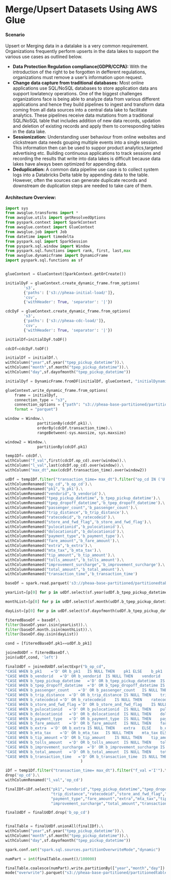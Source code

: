 # Merge/Upsert  Datasets  Using AWS Glue

#### Scenario

Upsert or Merging data in a datalake is a very common requirement. Organizations frequently perform upserts in the data lakes to support the various use cases as outlined below. 

* **Data Protection Regulation compliance\(GDPR/CCPA\):** With the introduction of the right to be forgotten in defferent regulations, organizations must remove a user’s information upon request. 
* **Change data capture from traditional databases:** Most online applications use SQL/NoSQL databases to store application data ans support lowlatency operations. One of the biggest challenges organizations face is being able to analyze data from various different applications and hence they build pipelines to ingest and transform data coming from all data sources into a central data lake to facilitate analytics. These pipelines receive data mutations from a traditional SQL/NoSQL table that includes addition of new data records, updation and deletion of existing records and apply them to corresponding tables in the data lake.  
* **Sessionization:** Understanding user behaviour from online websites and clickstream data needs gouping multiple events into a single session. This information then can be used to suppor product analytics,targeted advertising etc. Building continuous applications to track sessions and recording the results that write into data lakes is difficult because data lakes have always been optimized for appending data.
* **Deduplication:** A common data pipeline use case is to collect system logs into a Databricks Delta table by appending data to the table. However, often the sources can generate duplicate records and downstream de duplication steps are needed to take care of them.

#### Architecture Overview:







```python
import sys
from awsglue.transforms import *
from awsglue.utils import getResolvedOptions
from pyspark.context import SparkContext
from awsglue.context import GlueContext
from awsglue.job import Job
from datetime import timedelta
from pyspark.sql import SparkSession
from pyspark.sql.window import Window
from pyspark.sql.functions import rank, first, last,max
from awsglue.dynamicframe import DynamicFrame
import pyspark.sql.functions as sf


glueContext = GlueContext(SparkContext.getOrCreate())

initialDyF = glueContext.create_dynamic_frame.from_options(
        's3',
        {'paths': ['s3://pheaa-initial-load/']},
        'csv',
        {'withHeader': True, 'separator': '|'})

cdcDyF = glueContext.create_dynamic_frame.from_options(
        's3',
        {'paths': ['s3://pheaa-cdc-load/']},
        'csv',
        {'withHeader': True, 'separator': '|'})

initialDf=initialDyF.toDF()

cdcDf=cdcDyF.toDF()

initialDf = initialDf.\
withColumn("year",sf.year("tpep_pickup_datetime")).\
withColumn("month",sf.month("tpep_pickup_datetime")).\
withColumn("day",sf.dayofmonth("tpep_pickup_datetime"))

initialDyf = DynamicFrame.fromDF(initialDf, glueContext, "initialDynamicFrame")

glueContext.write_dynamic_frame.from_options(
    frame = initialDyf,
    connection_type = "s3",    
    connection_options = {"path": "s3://pheaa-base-partitioned/partitionedtable/","partitionKeys": ["year","month","day"]},
    format = "parquet")

window = Window.\
              partitionBy(cdcDf.pk1).\
              orderBy(cdcDf.transaction_time).\
              rangeBetween(-sys.maxsize, sys.maxsize)

window2 = Window.\
              partitionBy(cdcDf.pk1)

temp1Df= cdcDf.\
withColumn("f_val",first(cdcDf.op_cd).over(window)).\
withColumn("l_val",last(cdcDf.op_cd).over(window)).\
withColumn("max_dt",max(cdcDf.transaction_time).over(window2))

udDf = temp1Df.filter("transaction_time= max_dt").filter("op_cd IN ('U','D')").\
withColumnRenamed("op_cd",'b_op_cd').\
withColumnRenamed("pk1",'b_pk1').\
withColumnRenamed("vendorid",'b_vendorid').\
withColumnRenamed("tpep_pickup_datetime",'b_tpep_pickup_datetime').\
withColumnRenamed("tpep_dropoff_datetime",'b_tpep_dropoff_datetime').\
withColumnRenamed("passenger_count",'b_passenger_count').\
withColumnRenamed("trip_distance",'b_trip_distance').\
withColumnRenamed("ratecodeid",'b_ratecodeid').\
withColumnRenamed("store_and_fwd_flag",'b_store_and_fwd_flag').\
withColumnRenamed("pulocationid",'b_pulocationid').\
withColumnRenamed("dolocationid",'b_dolocationid').\
withColumnRenamed("payment_type",'b_payment_type').\
withColumnRenamed("fare_amount",'b_fare_amount').\
withColumnRenamed("extra",'b_extra').\
withColumnRenamed("mta_tax",'b_mta_tax').\
withColumnRenamed("tip_amount",'b_tip_amount').\
withColumnRenamed("tolls_amount",'b_tolls_amount').\
withColumnRenamed("improvement_surcharge",'b_improvement_surcharge').\
withColumnRenamed("total_amount",'b_total_amount').\
withColumnRenamed("transaction_time",'b_transaction_time')

baseDf = spark.read.parquet('s3://pheaa-base-partitioned/partitionedtable/')

yearList=[p[0] for p in udDf.select(sf.year(udDf.b_tpep_pickup_datetime)).distinct().collect()]

monthList=[p[0] for p in udDf.select(sf.month(udDf.b_tpep_pickup_datetime)).distinct().collect()]

dayList=[p[0] for p in udDf.select(sf.dayofmonth(udDf.b_tpep_pickup_datetime)).distinct().collect()]

fiteredBaseDf = baseDf.\
filter(baseDf.year.isin(yearList)).\
filter(baseDf.month.isin(monthList)).\
filter(baseDf.day.isin(dayList))

cond = [fiteredBaseDf.pk1==udDf.b_pk1]

joinedUdDf = fiteredBaseDf.\
join(udDf,cond, 'left')

finalUdDf = joinedUdDf.selectExpr("b_op_cd",
"CASE WHEN b_pk1	='D' OR b_pk1	IS NULL THEN	pk1	ELSE	b_pk1	END	pk1",
"CASE WHEN b_vendorid	='D' OR b_vendorid	IS NULL THEN	vendorid	ELSE	b_vendorid	END	vendorid",
"CASE WHEN b_tpep_pickup_datetime	='D' OR b_tpep_pickup_datetime	IS NULL THEN	tpep_pickup_datetime	ELSE	b_tpep_pickup_datetime	END	tpep_pickup_datetime",
"CASE WHEN b_tpep_dropoff_datetime	='D' OR b_tpep_dropoff_datetime	IS NULL THEN	tpep_dropoff_datetime	ELSE	b_tpep_dropoff_datetime	END	tpep_dropoff_datetime",
"CASE WHEN b_passenger_count	='D' OR b_passenger_count	IS NULL THEN	passenger_count	ELSE	b_passenger_count	END	passenger_count",
"CASE WHEN b_trip_distance	='D' OR b_trip_distance	IS NULL THEN	trip_distance	ELSE	b_trip_distance	END	trip_distance",
"CASE WHEN b_ratecodeid	='D' OR b_ratecodeid	IS NULL THEN	ratecodeid	ELSE	b_ratecodeid	END	ratecodeid",
"CASE WHEN b_store_and_fwd_flag	='D' OR b_store_and_fwd_flag	IS NULL THEN	store_and_fwd_flag	ELSE	b_store_and_fwd_flag	END	store_and_fwd_flag",
"CASE WHEN b_pulocationid	='D' OR b_pulocationid	IS NULL THEN	pulocationid	ELSE	b_pulocationid	END	pulocationid",
"CASE WHEN b_dolocationid	='D' OR b_dolocationid	IS NULL THEN	dolocationid	ELSE	b_dolocationid	END	dolocationid",
"CASE WHEN b_payment_type	='D' OR b_payment_type	IS NULL THEN	payment_type	ELSE	b_payment_type	END	payment_type",
"CASE WHEN b_fare_amount	='D' OR b_fare_amount	IS NULL THEN	fare_amount	ELSE	b_fare_amount	END	fare_amount",
"CASE WHEN b_extra	='D' OR b_extra	IS NULL THEN	extra	ELSE	b_extra	END	extra",
"CASE WHEN b_mta_tax	='D' OR b_mta_tax	IS NULL THEN	mta_tax	ELSE	b_mta_tax	END	mta_tax",
"CASE WHEN b_tip_amount	='D' OR b_tip_amount	IS NULL THEN	tip_amount	ELSE	b_tip_amount	END	tip_amount",
"CASE WHEN b_tolls_amount	='D' OR b_tolls_amount	IS NULL THEN	tolls_amount	ELSE	b_tolls_amount	END	tolls_amount",
"CASE WHEN b_improvement_surcharge	='D' OR b_improvement_surcharge	IS NULL THEN	improvement_surcharge	ELSE	b_improvement_surcharge	END	improvement_surcharge",
"CASE WHEN b_total_amount	='D' OR b_total_amount	IS NULL THEN	total_amount	ELSE	b_total_amount	END	total_amount",
"CASE WHEN b_transaction_time	='D' OR b_transaction_time	IS NULL THEN	transaction_time	ELSE	b_transaction_time	END	transaction_time"
                                 )                    

iDf = temp1Df.filter("transaction_time= max_dt").filter("f_val ='I'").\
drop('op_cd').\
withColumnRenamed("l_val",'op_cd')

finalIDf=iDf.select("pk1","vendorid","tpep_pickup_datetime","tpep_dropoff_datetime","passenger_count",
                    "trip_distance","ratecodeid","store_and_fwd_flag","pulocationid","dolocationid",
                    "payment_type","fare_amount","extra","mta_tax","tip_amount","tolls_amount",
                    "improvement_surcharge","total_amount","transaction_time")

finalUdDf = finalUdDf.drop('b_op_cd')


finalTable = finalUdDf.unionAll(finalIDf).\
withColumn("year",sf.year("tpep_pickup_datetime")).\
withColumn("month",sf.month("tpep_pickup_datetime")).\
withColumn("day",sf.dayofmonth("tpep_pickup_datetime"))

spark.conf.set("spark.sql.sources.partitionOverwriteMode","dynamic")

numPart = int(finalTable.count()/100000)

finalTable.coalesce(numPart).write.partitionBy(["year","month","day"]).\
mode("overwrite").parquet("s3://pheaa-base-partitioned/partitionedtable/")

    
```

